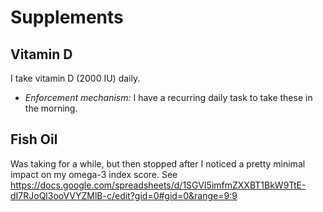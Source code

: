 # Supplements

## Vitamin D

I take vitamin D (2000 IU) daily.
  - *Enforcement mechanism:* I have a recurring daily task to take these in the
    morning.

## Fish Oil

Was taking for a while, but then stopped after I noticed a pretty minimal impact
on my omega-3 index score.
See
https://docs.google.com/spreadsheets/d/1SGVI5imfmZXXBT1BkW9TtE-dI7RJoQl3ooVVYZMlB-c/edit?gid=0#gid=0&range=9:9
